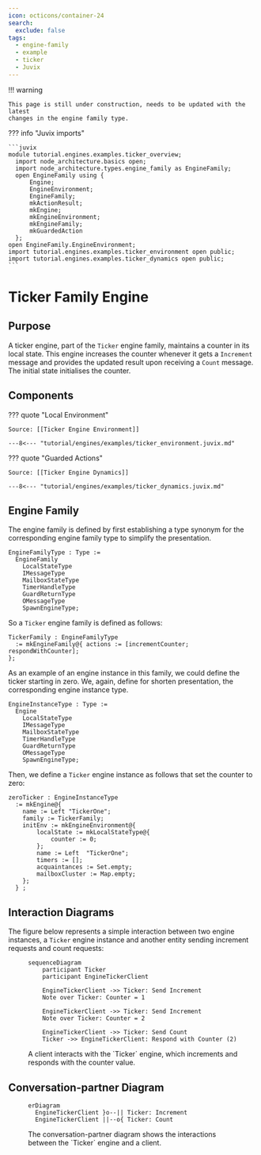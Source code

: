 ```yaml
---
icon: octicons/container-24
search:
  exclude: false
tags:
  - engine-family
  - example
  - ticker
  - Juvix
---
```



!!! warning

    This page is still under construction, needs to be updated with the latest
    changes in the engine family type.

??? info "Juvix imports"

    ```juvix
    module tutorial.engines.examples.ticker_overview;
      import node_architecture.basics open;
      import node_architecture.types.engine_family as EngineFamily;
      open EngineFamily using {
          Engine;
          EngineEnvironment;
          EngineFamily;
          mkActionResult;
          mkEngine;
          mkEngineEnvironment;
          mkEngineFamily;
          mkGuardedAction
      };
    open EngineFamily.EngineEnvironment;
    import tutorial.engines.examples.ticker_environment open public;
    import tutorial.engines.examples.ticker_dynamics open public;
    ```

# Ticker Family Engine

## Purpose

A ticker engine, part of the `Ticker` engine family, maintains a counter in its
local state. This engine increases the counter whenever it gets a `Increment` message
and provides the updated result upon receiving a `Count` message. The initial
state initialises the counter.

## Components

??? quote "Local Environment"

    Source: [[Ticker Engine Environment]]

    ---8<--- "tutorial/engines/examples/ticker_environment.juvix.md"

??? quote "Guarded Actions"

    Source: [[Ticker Engine Dynamics]]

    ---8<--- "tutorial/engines/examples/ticker_dynamics.juvix.md"


## Engine Family

The engine family is defined by first establishing a
type synonym for the corresponding engine family type to
simplify the presentation.

```juvix
EngineFamilyType : Type :=
  EngineFamily
    LocalStateType
    IMessageType
    MailboxStateType
    TimerHandleType
    GuardReturnType
    OMessageType
    SpawnEngineType;
```

So a `Ticker` engine family is defined as follows:

```juvix
TickerFamily : EngineFamilyType
  := mkEngineFamily@{ actions := [incrementCounter; respondWithCounter];
};
```

As an example of an engine instance in this family, we could
define the ticker starting in zero. We, again, define for shorten presentation, the
corresponding engine instance type.

```juvix
EngineInstanceType : Type :=
  Engine
    LocalStateType
    IMessageType
    MailboxStateType
    TimerHandleType
    GuardReturnType
    OMessageType
    SpawnEngineType;
```

Then, we define a `Ticker` engine instance as follows that set
the counter to zero:

```juvix
zeroTicker : EngineInstanceType
  := mkEngine@{
    name := Left "TickerOne";
    family := TickerFamily;
    initEnv := mkEngineEnvironment@{
        localState := mkLocalStateType@{
            counter := 0;
        };
        name := Left  "TickerOne";
        timers := [];
        acquaintances := Set.empty;
        mailboxCluster := Map.empty;
    };
  } ;
```


## Interaction Diagrams

The figure below represents a simple interaction between two engine instances, a
`Ticker` engine instance and another entity sending increment requests and count
requests:

<figure markdown="span">

```mermaid
sequenceDiagram
    participant Ticker
    participant EngineTickerClient

    EngineTickerClient ->> Ticker: Send Increment
    Note over Ticker: Counter = 1

    EngineTickerClient ->> Ticker: Send Increment
    Note over Ticker: Counter = 2

    EngineTickerClient ->> Ticker: Send Count
    Ticker ->> EngineTickerClient: Respond with Counter (2)
```

<figcaption markdown="span">
A client interacts with the `Ticker` engine, which increments and responds with the counter value.
</figcaption>
</figure>

## Conversation-partner Diagram

<figure markdown="span">

```mermaid
erDiagram
  EngineTickerClient }o--|| Ticker: Increment
  EngineTickerClient ||--o{ Ticker: Count
```

<figcaption markdown="span">
The conversation-partner diagram shows the interactions between the `Ticker` engine and a client.
</figcaption>

</figure>
